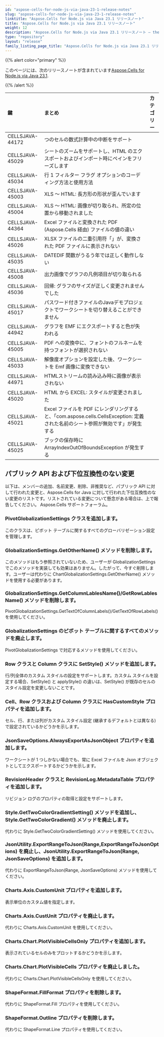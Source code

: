 ```yaml
---
id: "aspose-cells-for-node-js-via-java-23-1-release-notes"
slug: "aspose-cells-for-node-js-via-java-23-1-release-notes"
linktitle: "Aspose.Cells for Node.js via Java 23.1 リリースノート"
title: "Aspose.Cells for Node.js via Java 23.1 リリースノート"
weight: 12
description: "Aspose.Cells for Node.js via Java 23.1 リリースノート – the latest updates and fixes."
type: "repository"
layout: "release"
family_listing_page_title: "Aspose.Cells for Node.js via Java 23.1 リリースノート"
---
```

{{% alert color="primary" %}}

このページには、次のリリースノートが含まれています[Aspose.Cells for Node.js via Java 23.1](https://releases.aspose.com/cells/nodejs/new-releases/aspose.cells-for-node.js-via-java-23.1/).

{{% /alert %}}

|**鍵**|**まとめ**|**カテゴリー**|
| :- | :- | :- |
|CELLSJAVA-44172|つのセルの数式計算中の中断をサポート|
|CELLSJAVA-45029|シートのズームをサポートし、HTML のエクスポートおよびインポート時にペインをフリーズします|
|CELLSJAVA-45034|行 1 フィルター フラグ オプションのコーディング方法と使用方法|
|CELLSJAVA-45003|XLS ～ HTML: 長方形の形状が歪んでいます|
|CELLSJAVA-45004|XLS ～ HTML: 画像が切り取られ、所定の位置から移動されました|
|CELLSJAVA-44364|Excel ファイルと変換された PDF (Aspose.Cells 経由) ファイルの値の違い|
|CELLSJAVA-45026|XLSX ファイルの二重引用符「」が、変換された PDF ファイルに表示されない|
|CELLSJAVA-45035|DATEDIF 関数がうるう年では正しく動作しない|
|CELLSJAVA-45008|出力画像でグラフの凡例項目が切り取られる|
|CELLSJAVA-45036|回帰: グラフのサイズが正しく変更されませんでした|
|CELLSJAVA-45017|パスワード付きファイルのJavaデモプロジェクトでワークシートを切り替えることができません|
|CELLSJAVA-44942|グラフを EMF にエクスポートすると色が失われる|
|CELLSJAVA-45005|PDF への変換中に、フォントのフルネームを持つフォントが選択されない|
|CELLSJAVA-45033|解像度オプションを設定した後、ワークシートを Emf 画像に変換できない|
|CELLSJAVA-44971|HTMLストリームの読み込み時に画像が表示されない|
|CELLSJAVA-45020|HTML から EXCEL: スタイルが変更されました|
|CELLSJAVA-45021|Excel ファイルを PDF にレンダリングすると、「com.aspose.cells.CellsException: 定義された名前のシート参照が無効です」が発生する|
|CELLSJAVA-45025|ブックの保存時に ArrayIndexOutOfBoundsException が発生する|

##  **パブリック API および下位互換性のない変更**

以下は、メンバーの追加、名前変更、削除、非推奨など、パブリック API に対して行われた変更と、Aspose.Cells for Java に対して行われた下位互換性のない変更のリストです。リストされている変更について懸念がある場合は、上で報告してください。 Aspose.Cells サポートフォーラム。

###  **PivotGlobalizationSettings クラスを追加します。**

このクラスは、ピボット テーブルに関するすべてのグローバリゼーション設定を管理します。

###  **GlobalizationSettings.GetOtherName() メソッドを削除します。**

このメソッドはもう参照されていないため、ユーザーが GlobalizationSettings でこのメソッドを実装しても効果はありません。したがって、今すぐ削除します。ユーザーは代わりに ChartGlobalizationSettings.GetOtherName() メソッドを使用する必要があります。

###  **GlobalizationSettings.GetColumnLablesName()/GetRowLablesName() メソッドを削除します。**

PivotGlobalizationSettings.GetTextOfColumnLabels()/GetTextOfRowLabels()を使用してください。

###  **GlobalizationSettings のピボット テーブルに関するすべてのメソッドを廃止します。**

PivotGlobalizationSettings で対応するメソッドを使用してください。

###  **Row クラスと Column クラスに SetStyle() メソッドを追加します。**

行/列全体のカスタム スタイルの設定をサポートします。カスタム スタイルを設定する場合、SetStyle() と applyStyle() の違いは、SetStyle() が既存のセルのスタイル設定を変更しないことです。

###  **Cell、Row クラスおよび Column クラスに HasCustomStyle プロパティを追加します。**

セル、行、または列がカスタム スタイル設定 (継承するデフォルトとは異なる) で設定されているかどうかを示します。

###  **JsonSaveOptions.AlwaysExportAsJsonObject プロパティを追加します。**

ワークシートが 1 つしかない場合でも、常に Excel ファイルを Json オブジェクトとしてエクスポートするかどうかを示します。

###  **RevisionHeader クラスと RevisionLog.MetadataTable プロパティを追加します。**

リビジョン ログのプロパティの取得と設定をサポートします。

###  **Style.GetTwoColorGradientSetting() メソッドを追加し、Style.GetTwoColorGradient() メソッドを廃止します。**

代わりに Style.GetTwoColorGradientSetting() メソッドを使用してください。

###  **JsonUtility.ExportRangeToJson(Range,ExportRangeToJsonOptions) を廃止し、JsonUtility.ExportRangeToJson(Range, JsonSaveOptions) を追加します。**

代わりに ExportRangeToJson(Range, JsonSaveOptions) メソッドを使用してください。

###  **Charts.Axis.CustomUnit プロパティを追加します。**

表示単位のカスタム値を指定します。

###  **Charts.Axis.CustUnit プロパティを廃止します。**

代わりに Charts.Axis.CustomUnit を使用してください。

###  **Charts.Chart.PlotVisibleCellsOnly プロパティを追加します。**

表示されているセルのみをプロットするかどうかを示します。

###  **Charts.Chart.PlotVisibleCells プロパティを廃止しました。**

代わりに Charts.Chart.PlotVisibleCellsOnly を使用してください。

###  **ShapeFormat.FillFormat プロパティを削除します。**

代わりに ShapeFormat.Fill プロパティを使用してください。

###  **ShapeFormat.Outline プロパティを削除します。**

代わりに ShapeFormat.Line プロパティを使用してください。